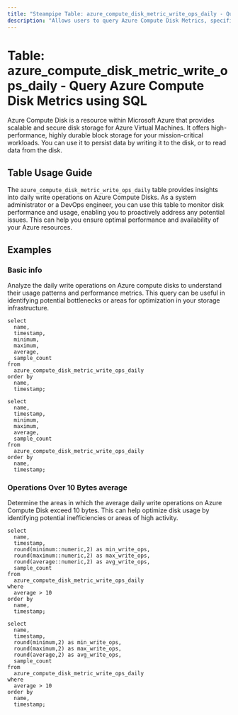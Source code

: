 ```yaml
---
title: "Steampipe Table: azure_compute_disk_metric_write_ops_daily - Query Azure Compute Disk Metrics using SQL"
description: "Allows users to query Azure Compute Disk Metrics, specifically focusing on daily write operations. This provides valuable insights into disk usage and performance."
---
```


# Table: azure_compute_disk_metric_write_ops_daily - Query Azure Compute Disk Metrics using SQL

Azure Compute Disk is a resource within Microsoft Azure that provides scalable and secure disk storage for Azure Virtual Machines. It offers high-performance, highly durable block storage for your mission-critical workloads. You can use it to persist data by writing it to the disk, or to read data from the disk.

## Table Usage Guide

The `azure_compute_disk_metric_write_ops_daily` table provides insights into daily write operations on Azure Compute Disks. As a system administrator or a DevOps engineer, you can use this table to monitor disk performance and usage, enabling you to proactively address any potential issues. This can help you ensure optimal performance and availability of your Azure resources.

## Examples

### Basic info
Analyze the daily write operations on Azure compute disks to understand their usage patterns and performance metrics. This query can be useful in identifying potential bottlenecks or areas for optimization in your storage infrastructure.

```sql+postgres
select
  name,
  timestamp,
  minimum,
  maximum,
  average,
  sample_count
from
  azure_compute_disk_metric_write_ops_daily
order by
  name,
  timestamp;
```

```sql+sqlite
select
  name,
  timestamp,
  minimum,
  maximum,
  average,
  sample_count
from
  azure_compute_disk_metric_write_ops_daily
order by
  name,
  timestamp;
```

### Operations Over 10 Bytes average
Determine the areas in which the average daily write operations on Azure Compute Disk exceed 10 bytes. This can help optimize disk usage by identifying potential inefficiencies or areas of high activity.

```sql+postgres
select
  name,
  timestamp,
  round(minimum::numeric,2) as min_write_ops,
  round(maximum::numeric,2) as max_write_ops,
  round(average::numeric,2) as avg_write_ops,
  sample_count
from
  azure_compute_disk_metric_write_ops_daily
where
  average > 10
order by
  name,
  timestamp;
```

```sql+sqlite
select
  name,
  timestamp,
  round(minimum,2) as min_write_ops,
  round(maximum,2) as max_write_ops,
  round(average,2) as avg_write_ops,
  sample_count
from
  azure_compute_disk_metric_write_ops_daily
where
  average > 10
order by
  name,
  timestamp;
```